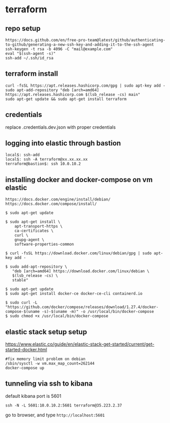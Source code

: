 # terraform


## repo setup
```
https://docs.github.com/en/free-pro-team@latest/github/authenticating-to-github/generating-a-new-ssh-key-and-adding-it-to-the-ssh-agent
ssh-keygen -t rsa -b 4096 -C "mail@example.com"
eval "$(ssh-agent -s)"
ssh-add ~/.ssh/id_rsa
``` 

## terraform install
```
curl -fsSL https://apt.releases.hashicorp.com/gpg | sudo apt-key add -
sudo apt-add-repository "deb [arch=amd64] https://apt.releases.hashicorp.com $(lsb_release -cs) main"
sudo apt-get update && sudo apt-get install terraform
```

## credentials
replace .credentials.dev.json with proper credentials

## logging into elastic through bastion
```
local$: ssh-add
local$: ssh -A terraform@xx.xx.xx.xx
terraform@bastion$: ssh 10.0.10.2
```

## installing docker and docker-compose on vm elastic
```
https://docs.docker.com/engine/install/debian/
https://docs.docker.com/compose/install/

$ sudo apt-get update

$ sudo apt-get install \
    apt-transport-https \
    ca-certificates \
    curl \
    gnupg-agent \
    software-properties-common

$ curl -fsSL https://download.docker.com/linux/debian/gpg | sudo apt-key add -

$ sudo add-apt-repository \
   "deb [arch=amd64] https://download.docker.com/linux/debian \
   $(lsb_release -cs) \
   stable"

$ sudo apt-get update
$ sudo apt-get install docker-ce docker-ce-cli containerd.io

$ sudo curl -L "https://github.com/docker/compose/releases/download/1.27.4/docker-compose-$(uname -s)-$(uname -m)" -o /usr/local/bin/docker-compose
$ sudo chmod +x /usr/local/bin/docker-compose
```
## elastic stack setup setup
https://www.elastic.co/guide/en/elastic-stack-get-started/current/get-started-docker.html
```
#fix memory limit problem on debian
/sbin/sysctl -w vm.max_map_count=262144
docker-compose up
```
## tunneling via ssh to kibana
default kibana port is 5601
```
ssh -N -L 5601:10.0.10.2:5601 terraform@35.223.2.37
```
go to browser, and type `http://localhost:5601`